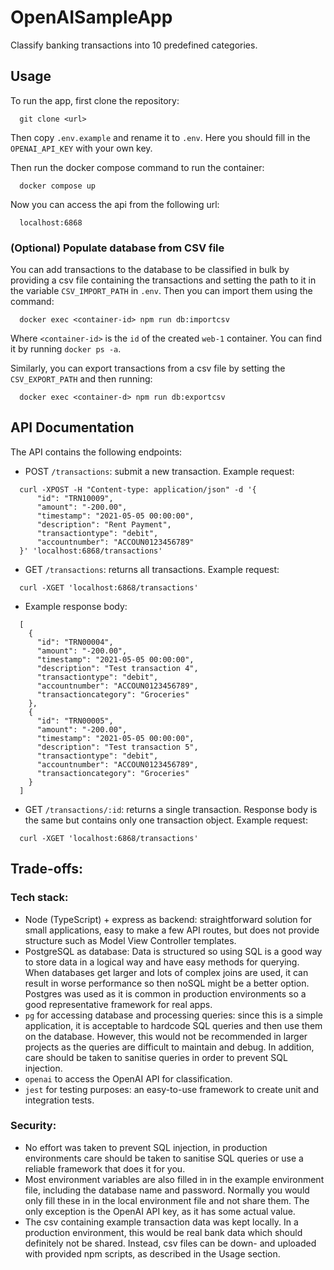 # OpenAISampleApp
Classify banking transactions into 10 predefined categories.

## Usage

To run the app, first clone the repository:

```
  git clone <url>
```

Then copy `.env.example` and rename it to `.env`. Here you should fill in the `OPENAI_API_KEY` with your own key.

Then run the docker compose command to run the container:

```
  docker compose up
```

Now you can access the api from the following url:

```
  localhost:6868
```

### (Optional) Populate database from CSV file

You can add transactions to the database to be classified in bulk by providing a csv file containing the transactions and setting the path to it in the variable `CSV_IMPORT_PATH` in `.env`. Then you can import them using the command:
```
  docker exec <container-id> npm run db:importcsv
```
Where `<container-id>` is the `id` of the created `web-1` container. You can find it by running `docker ps -a`. 

Similarly, you can export transactions from a csv file by setting the `CSV_EXPORT_PATH` and then running:
```
  docker exec <container-d> npm run db:exportcsv
```

## API Documentation

The API contains the following endpoints:
- POST `/transactions`: submit a new transaction. Example request:
```
  curl -XPOST -H "Content-type: application/json" -d '{
      "id": "TRN10009",
      "amount": "-200.00",
      "timestamp": "2021-05-05 00:00:00",
      "description": "Rent Payment",
      "transactiontype": "debit",
      "accountnumber": "ACCOUN0123456789"
  }' 'localhost:6868/transactions'
```
- GET `/transactions`: returns all transactions. Example request:
```
  curl -XGET 'localhost:6868/transactions'
```
- Example response body:
```
  [
    {
      "id": "TRN00004",
      "amount": "-200.00",
      "timestamp": "2021-05-05 00:00:00",
      "description": "Test transaction 4",
      "transactiontype": "debit",
      "accountnumber": "ACCOUN0123456789",
      "transactioncategory": "Groceries"
    },
    {
      "id": "TRN00005",
      "amount": "-200.00",
      "timestamp": "2021-05-05 00:00:00",
      "description": "Test transaction 5",
      "transactiontype": "debit",
      "accountnumber": "ACCOUN0123456789",
      "transactioncategory": "Groceries"
    }
  ]
```
- GET `/transactions/:id`: returns a single transaction. Response body is the same but contains only one transaction object. Example request:
```
  curl -XGET 'localhost:6868/transactions'
```

## Trade-offs:

### Tech stack:
- Node (TypeScript) + express as backend: straightforward solution for small applications, easy to make a few API routes, but does not provide structure such as Model View Controller templates.
- PostgreSQL as database: Data is structured so using SQL is a good way to store data in a logical way and have easy methods for querying. When databases get larger and lots of complex joins are used, it can result in worse performance so then noSQL might be a better option. Postgres was used as it is common in production environments so a good representative framework for real apps.
- `pg` for accessing database and processing queries: since this is a simple application, it is acceptable to hardcode SQL queries and then use them on the database. However, this would not be recommended in larger projects as the queries are difficult to maintain and debug. In addition, care should be taken to sanitise queries in order to prevent SQL injection.
- `openai` to access the OpenAI API for classification.
- `jest` for testing purposes: an easy-to-use framework to create unit and integration tests.

### Security:
- No effort was taken to prevent SQL injection, in production environments care should be taken to sanitise SQL queries or use a reliable framework that does it for you.
- Most environment variables are also filled in in the example environment file, including the database name and password. Normally you would only fill these in in the local environment file and not share them. The only exception is the OpenAI API key, as it has some actual value.
- The csv containing example transaction data was kept locally. In a production environment, this would be real bank data which should definitely not be shared. Instead, csv files can be down- and uploaded with provided npm scripts, as described in the Usage section.
